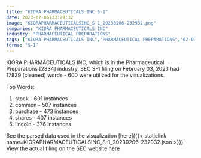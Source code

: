 ```yaml
---
title: "KIORA PHARMACEUTICALS INC S-1"
date: 2023-02-06T23:29:32
image: "KIORAPHARMACEUTICALSINC_S-1_20230206-232932.png"
companies: "KIORA PHARMACEUTICALS INC"
industry: "PHARMACEUTICAL PREPARATIONS"
tags: ["KIORA PHARMACEUTICALS INC","PHARMACEUTICAL PREPARATIONS","02-03-2023","S-1"]
forms: "S-1"
---
```

KIORA PHARMACEUTICALS INC, which is in the Pharmaceutical Preparations [2834] industry, SEC S-1 filing on February 03, 2023 had 17839 (cleaned) words - 600 were utilized for the visualizations.

Top Words:
1. stock - 601 instances
2. common - 507 instances
3. purchase - 473 instances
4. shares - 407 instances
5. lincoln - 376 instances


See the parsed data used in the visualization [here]({{< staticlink name=KIORAPHARMACEUTICALSINC_S-1_20230206-232932.json >}}).  
View the actual filing on the SEC website [here](https://www.sec.gov/Archives/edgar/data/1372514/0001104659-23-010675.txt)